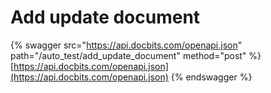 # Add update document

{% swagger src="https://api.docbits.com/openapi.json" path="/auto_test/add_update_document" method="post" %}
[https://api.docbits.com/openapi.json](https://api.docbits.com/openapi.json)
{% endswagger %}
